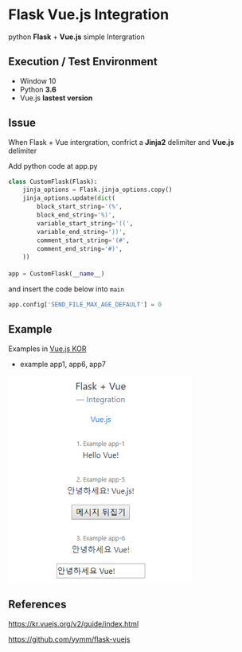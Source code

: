 # Flask Vue.js Integration

python **Flask** + **Vue.js** simple Intergration

## Execution / Test Environment

- Window 10
- Python **3.6**
- Vue.js **lastest version**

## Issue

When Flask + Vue intergration, confrict a **Jinja2** delimiter and **Vue.js** delimiter

Add python code at app.py

```python
class CustomFlask(Flask):
    jinja_options = Flask.jinja_options.copy()
    jinja_options.update(dict(
        block_start_string='(%',
        block_end_string='%)',
        variable_start_string='((',
        variable_end_string='))',
        comment_start_string='(#',
        comment_end_string='#)',
    ))
    
app = CustomFlask(__name__)
```

and insert the code below into ```main```

```python
app.config['SEND_FILE_MAX_AGE_DEFAULT'] = 0
```

## Example 

Examples in [Vue.js KOR](https://kr.vuejs.org/v2/guide/index.html) 

- example app1, app6, app7

<p>
    <img src="https://github.com/Xenia101/Flask-Vue.js-Integration/blob/master/img/image.PNG?raw=true">
</p>

## References 

https://kr.vuejs.org/v2/guide/index.html

https://github.com/yymm/flask-vuejs
